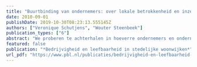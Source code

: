 ```yaml
---
title: "Buurtbinding van ondernemers: over lokale betrokkenheid en inzet voor leefbaarheid"
date: 2010-09-01
publishDate: 2019-10-30T08:23:13.555145Z
authors: ["Veronique Schutjens", "Wouter Steenbeek"]
publication_types: ["6"]
abstract: "We proberen te achterhalen in hoeverre ondernemers en ondernemingen daadwer- kelijk een binding hebben met de buurt. Wat doen ze voor de buurt? In hoeverre zijn lokale ondernemers en ondernemingen betrokken bij hun buurt, en zetten ze zich daarvoor in? Niet zozeer de bedrijvendynamiek staat centraal, maar het type bedrijf en het type ondernemer, als ‘actieve actoren’ die (lokale) werkgelegenheid en voorzieningen bieden of ingrijpen in de lokale leefomgeving. Daarnaast wordt zo veel mogelijk het laagste ruimtelijk schaalniveau uitgediept – dat van de buurt: de dagelijkse leefomgeving van bewoners, bedrijven en ondernemers."
featured: false
publication: "*Bedrijvigheid en leefbaarheid in stedelijke woonwijken*"
url_pdf: "https://www.pbl.nl/publicaties/bedrijvigheid-en-leefbaarheid-in-stedelijke-woonwijken"
---
```


